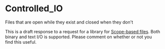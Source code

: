 # Controlled_IO
Files that are open while they exist and closed when they don't

This is a draft response to a request for a library for [Scope-based files](https://forum.ada-lang.io/t/ada-library-wishlist/14/5). Both binary and text I/O is supported. Please comment on whether or not you find this useful.
